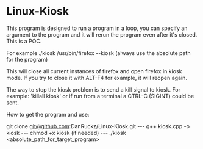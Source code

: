 # Linux-Kiosk
This program is designed to run a program in a loop, you can specify an argument to the program and it will rerun the program even after
it's closed. This is a POC.

For example
./kiosk /usr/bin/firefox --kiosk (always use the absolute path for the program)

This will close all current instances of firefox and open firefox in kiosk mode.
If you try to close it with ALT-F4 for example, it will reopen again.

The way to stop the kiosk problem is to send a kill signal to kiosk. For example: 'killall kiosk'
or if run from a terminal a CTRL-C (SIGINT) could be sent.

How to get the program and use:

git clone git@github.com:DanRuckz/Linux-Kiosk.git --- 
g++ kiosk.cpp -o kiosk --- 
chmod +x kiosk (if needed) --- 
./kiosk <absolute_path_for_target_program> <args>

